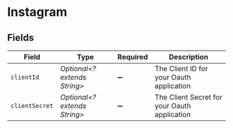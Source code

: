 # Instagram


## Fields

| Field                                        | Type                                         | Required                                     | Description                                  |
| -------------------------------------------- | -------------------------------------------- | -------------------------------------------- | -------------------------------------------- |
| `clientId`                                   | *Optional<? extends String>*                 | :heavy_minus_sign:                           | The Client ID for your Oauth application     |
| `clientSecret`                               | *Optional<? extends String>*                 | :heavy_minus_sign:                           | The Client Secret for your Oauth application |